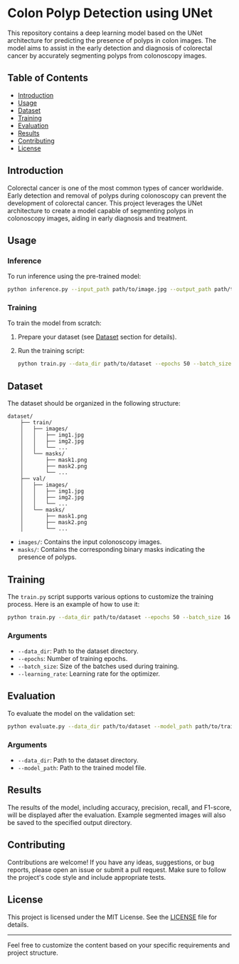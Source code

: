 # Colon Polyp Detection using UNet

This repository contains a deep learning model based on the UNet architecture for predicting the presence of polyps in colon images. The model aims to assist in the early detection and diagnosis of colorectal cancer by accurately segmenting polyps from colonoscopy images.

## Table of Contents

- [Introduction](#introduction)
- [Usage](#usage)
- [Dataset](#dataset)
- [Training](#training)
- [Evaluation](#evaluation)
- [Results](#results)
- [Contributing](#contributing)
- [License](#license)

## Introduction

Colorectal cancer is one of the most common types of cancer worldwide. Early detection and removal of polyps during colonoscopy can prevent the development of colorectal cancer. This project leverages the UNet architecture to create a model capable of segmenting polyps in colonoscopy images, aiding in early diagnosis and treatment.

## Usage

### Inference

To run inference using the pre-trained model:

```bash
python inference.py --input_path path/to/image.jpg --output_path path/to/output.jpg --model_path path/to/pretrained_model.h5
```

### Training

To train the model from scratch:

1. Prepare your dataset (see [Dataset](#dataset) section for details).
2. Run the training script:

    ```bash
    python train.py --data_dir path/to/dataset --epochs 50 --batch_size 16 --learning_rate 0.001
    ```

## Dataset

The dataset should be organized in the following structure:

```
dataset/
    ├── train/
    │   ├── images/
    │   │   ├── img1.jpg
    │   │   ├── img2.jpg
    │   │   └── ...
    │   └── masks/
    │       ├── mask1.png
    │       ├── mask2.png
    │       └── ...
    ├── val/
    │   ├── images/
    │   │   ├── img1.jpg
    │   │   ├── img2.jpg
    │   │   └── ...
    │   └── masks/
    │       ├── mask1.png
    │       ├── mask2.png
    │       └── ...
```

- `images/`: Contains the input colonoscopy images.
- `masks/`: Contains the corresponding binary masks indicating the presence of polyps.

## Training

The `train.py` script supports various options to customize the training process. Here is an example of how to use it:

```bash
python train.py --data_dir path/to/dataset --epochs 50 --batch_size 16 --learning_rate 0.001
```

### Arguments

- `--data_dir`: Path to the dataset directory.
- `--epochs`: Number of training epochs.
- `--batch_size`: Size of the batches used during training.
- `--learning_rate`: Learning rate for the optimizer.

## Evaluation

To evaluate the model on the validation set:

```bash
python evaluate.py --data_dir path/to/dataset --model_path path/to/trained_model.h5
```

### Arguments

- `--data_dir`: Path to the dataset directory.
- `--model_path`: Path to the trained model file.

## Results

The results of the model, including accuracy, precision, recall, and F1-score, will be displayed after the evaluation. Example segmented images will also be saved to the specified output directory.

## Contributing

Contributions are welcome! If you have any ideas, suggestions, or bug reports, please open an issue or submit a pull request. Make sure to follow the project's code style and include appropriate tests.

## License

This project is licensed under the MIT License. See the [LICENSE](LICENSE) file for details.

---

Feel free to customize the content based on your specific requirements and project structure.
